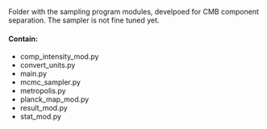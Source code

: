 Folder with the sampling program modules, develpoed for CMB component separation. The sampler is not fine tuned yet.

#### Contain:
- comp_intensity_mod.py
- convert_units.py
- main.py
- mcmc_sampler.py
- metropolis.py
- planck_map_mod.py
- result_mod.py
- stat_mod.py
